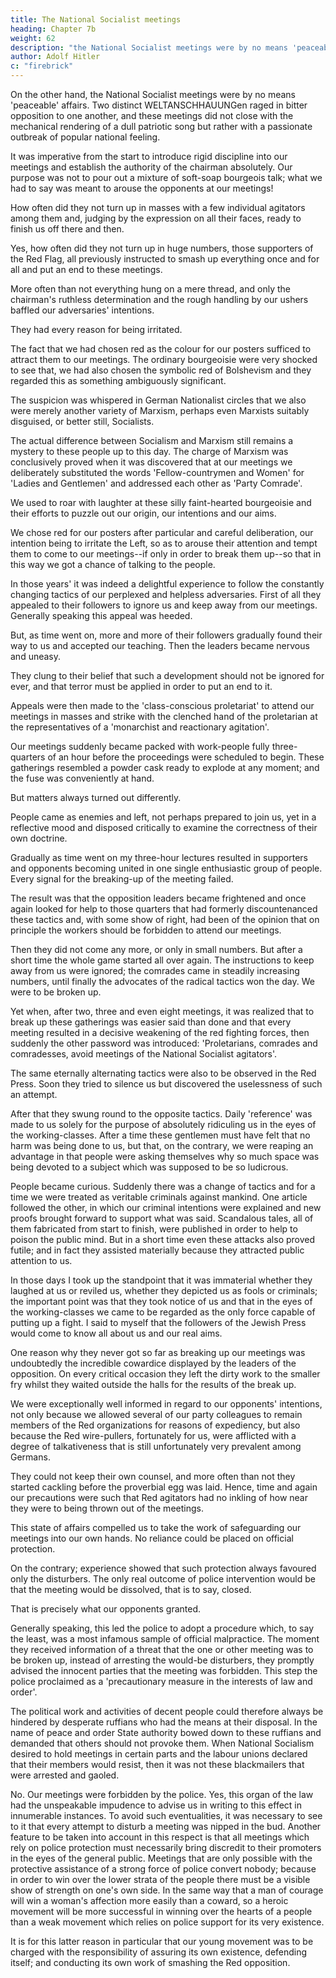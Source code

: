 ```yaml
---
title: The National Socialist meetings
heading: Chapter 7b
weight: 62
description: "the National Socialist meetings were by no means 'peaceable' affairs"
author: Adolf Hitler
c: "firebrick"
---
```



On the other hand, the National Socialist meetings were by no means 'peaceable' affairs.
Two distinct WELTANSCHHAUUNGen raged in bitter opposition to one another, and these meetings did not close with the mechanical rendering of a dull patriotic song but rather with a passionate outbreak of popular national feeling.

It was imperative from the start to introduce rigid discipline into our meetings and establish the authority of the chairman absolutely. Our purpose was not to pour out a mixture of soft-soap bourgeois talk; what we had to say was meant to arouse the
opponents at our meetings! 

How often did they not turn up in masses with a few individual agitators among them and, judging by the expression on all their faces, ready
to finish us off there and then.

Yes, how often did they not turn up in huge numbers, those supporters of the Red Flag, all previously instructed to smash up everything once and for all and put an end to these meetings. 

More often than not everything hung on a mere thread, and only the chairman's ruthless determination and the rough handling by our ushers baffled our adversaries' intentions. 

They had every reason for being irritated.

The fact that we had chosen red as the colour for our posters sufficed to attract them to our meetings. The ordinary bourgeoisie were very shocked to see that, we had also chosen the symbolic red of Bolshevism and they regarded this as something ambiguously significant. 

The suspicion was whispered in German Nationalist circles that we also were merely another variety of Marxism, perhaps even Marxists suitably disguised, or better still, Socialists. 

The actual difference between Socialism and Marxism still remains a mystery to these people up to this day. The charge of Marxism
was conclusively proved when it was discovered that at our meetings we deliberately
substituted the words 'Fellow-countrymen and Women' for 'Ladies and Gentlemen' and
addressed each other as 'Party Comrade'. 

We used to roar with laughter at these silly faint-hearted bourgeoisie and their efforts to puzzle out our origin, our intentions and
our aims.

We chose red for our posters after particular and careful deliberation, our intention being to irritate the Left, so as to arouse their attention and tempt them to come to our meetings--if only in order to break them up--so that in this way we got a chance of
talking to the people. 

In those years' it was indeed a delightful experience to follow the constantly changing tactics of our perplexed and helpless adversaries. First of all they appealed to their followers to ignore us and keep away from our meetings. Generally speaking this
appeal was heeded. 

But, as time went on, more and more of their followers gradually found their way to us and accepted our teaching. Then the leaders became nervous and uneasy. 

They clung to their belief that such a development should not be ignored for ever, and that terror must be applied in order to put an end to it. 

Appeals were then made to the 'class-conscious proletariat' to attend our meetings in masses and strike with the clenched hand of the proletarian at the representatives of a 'monarchist and reactionary agitation'.

Our meetings suddenly became packed with work-people fully three-quarters of an hour before the proceedings were scheduled to begin. These gatherings resembled a powder cask ready to explode at any moment; and the fuse was conveniently at hand.

But matters always turned out differently. 

People came as enemies and left, not perhaps prepared to join us, yet in a reflective mood and disposed critically to examine the
correctness of their own doctrine. 

Gradually as time went on my three-hour lectures resulted in supporters and opponents becoming united in one single enthusiastic group
of people. Every signal for the breaking-up of the meeting failed. 

The result was that the opposition leaders became frightened and once again looked for help to those quarters
that had formerly discountenanced these tactics and, with some show of right, had been of the opinion that on principle the workers should be forbidden to attend our meetings.

Then they did not come any more, or only in small numbers. But after a short time the whole game started all over again. The instructions to keep away from us were ignored; the comrades came in steadily increasing numbers, until finally the advocates of the
radical tactics won the day. We were to be broken up.

Yet when, after two, three and even eight meetings, it was realized that to break up these gatherings was easier said than done and that every meeting resulted in a decisive weakening of the red fighting forces, then suddenly the other password was introduced: 'Proletarians, comrades and comradesses, avoid meetings of the National Socialist agitators'.

The same eternally alternating tactics were also to be observed in the Red Press. Soon they tried to silence us but discovered the uselessness of such an attempt. 

After that they swung round to the opposite tactics. Daily 'reference' was made to us solely for the purpose of absolutely ridiculing us in the eyes of the working-classes. After a time these gentlemen must have felt that no harm was being done to us, but that, on the contrary,
we were reaping an advantage in that people were asking themselves why so much space was being devoted to a subject which was supposed to be so ludicrous.

People  became curious. Suddenly there was a change of tactics and for a time we were treated as veritable criminals against mankind. One article followed the other, in which our criminal intentions were explained and new proofs brought forward to support what was said. Scandalous tales, all of them fabricated from start to finish, were published in order to help to poison the public mind. But in a short time even these attacks also proved futile; and in fact they assisted materially because they attracted public attention
to us.

In those days I took up the standpoint that it was immaterial whether they laughed at us or reviled us, whether they depicted us as fools or criminals; the important point was that they took notice of us and that in the eyes of the working-classes we came to be
regarded as the only force capable of putting up a fight. I said to myself that the
followers of the Jewish Press would come to know all about us and our real aims.

One reason why they never got so far as breaking up our meetings was undoubtedly the incredible cowardice displayed by the leaders of the opposition. On every critical occasion they left the dirty work to the smaller fry whilst they waited outside the halls
for the results of the break up.

We were exceptionally well informed in regard to our opponents' intentions, not only because we allowed several of our party colleagues to remain members of the Red organizations for reasons of expediency, but also because the Red wire-pullers,
fortunately for us, were afflicted with a degree of talkativeness that is still unfortunately
very prevalent among Germans.

They could not keep their own counsel, and more often than not they started cackling before the proverbial egg was laid. Hence, time and
again our precautions were such that Red agitators had no inkling of how near they
were to being thrown out of the meetings.

This state of affairs compelled us to take the work of safeguarding our meetings into our own hands. No reliance could be placed on official protection. 

On the contrary; experience showed that such protection always favoured only the disturbers. The only real outcome of police intervention would be that the meeting would be dissolved, that is to say, closed.

That is precisely what our opponents granted.

Generally speaking, this led the police to adopt a procedure which, to say the least, was a most infamous sample of official malpractice. The moment they received information of a threat that the one or other meeting was to be broken up, instead of arresting the would-be disturbers, they promptly advised the innocent parties that the meeting was forbidden. This step the police proclaimed as a 'precautionary measure in the interests of law and order'.

The political work and activities of decent people could therefore always be hindered by desperate ruffians who had the means at their disposal. In the name of peace and order State authority bowed down to these ruffians and demanded that others should
not provoke them. When National Socialism desired to hold meetings in certain parts
and the labour unions declared that their members would resist, then it was not these
blackmailers that were arrested and gaoled. 

No. Our meetings were forbidden by the police. Yes, this organ of the law had the unspeakable impudence to advise us in
writing to this effect in innumerable instances. To avoid such eventualities, it was
necessary to see to it that every attempt to disturb a meeting was nipped in the bud.
Another feature to be taken into account in this respect is that all meetings which rely
on police protection must necessarily bring discredit to their promoters in the eyes of
the general public. Meetings that are only possible with the protective assistance of a
strong force of police convert nobody; because in order to win over the lower strata of
the people there must be a visible show of strength on one's own side. In the same way
that a man of courage will win a woman's affection more easily than a coward, so a
heroic movement will be more successful in winning over the hearts of a people than a
weak movement which relies on police support for its very existence.

It is for this latter reason in particular that our young movement was to be charged with
the responsibility of assuring its own existence, defending itself; and conducting its own
work of smashing the Red opposition.

